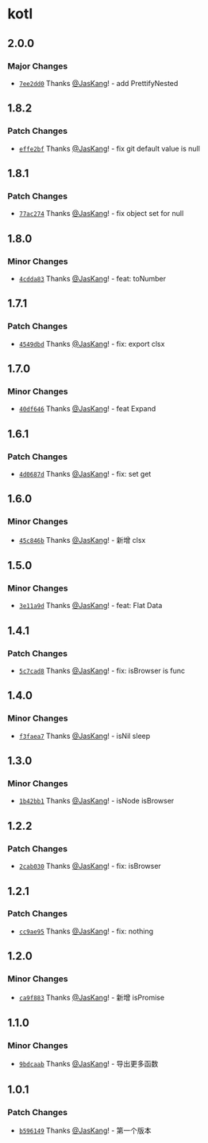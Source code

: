 # kotl

## 2.0.0

### Major Changes

- [`7ee2dd0`](https://github.com/JasKang/kotl/commit/7ee2dd063b8ef5e02bcb61f3f5673d6d03433cb3) Thanks [@JasKang](https://github.com/JasKang)! - add PrettifyNested

## 1.8.2

### Patch Changes

- [`effe2bf`](https://github.com/JasKang/kotl/commit/effe2bf27b2b93f2e8faf7d7d5c81de4aed653af) Thanks [@JasKang](https://github.com/JasKang)! - fix git default value is null

## 1.8.1

### Patch Changes

- [`77ac274`](https://github.com/JasKang/kotl/commit/77ac274ce84ce1cf6a2ad6bd2b13b6214b7bebeb) Thanks [@JasKang](https://github.com/JasKang)! - fix object set for null

## 1.8.0

### Minor Changes

- [`4cdda83`](https://github.com/JasKang/kotl/commit/4cdda83db51296c264c09108d227e2b2534d0e02) Thanks [@JasKang](https://github.com/JasKang)! - feat: toNumber

## 1.7.1

### Patch Changes

- [`4549dbd`](https://github.com/JasKang/kotl/commit/4549dbd9e82454b595754ec47018f59cbc1fe749) Thanks [@JasKang](https://github.com/JasKang)! - fix: export clsx

## 1.7.0

### Minor Changes

- [`40df646`](https://github.com/JasKang/kotl/commit/40df646a28ae3e1112b6d8f1dc14f17dc149ffdb) Thanks [@JasKang](https://github.com/JasKang)! - feat Expand

## 1.6.1

### Patch Changes

- [`4d0687d`](https://github.com/JasKang/kotl/commit/4d0687dad386b4b027581aee5374355db0342d70) Thanks [@JasKang](https://github.com/JasKang)! - fix: set get

## 1.6.0

### Minor Changes

- [`45c846b`](https://github.com/JasKang/kotl/commit/45c846be7acfa95f8e992bd28b96615860470850) Thanks [@JasKang](https://github.com/JasKang)! - 新增 clsx

## 1.5.0

### Minor Changes

- [`3e11a9d`](https://github.com/JasKang/kotl/commit/3e11a9df521aeef87f47f5e6c14b3a8bc2925e5c) Thanks [@JasKang](https://github.com/JasKang)! - feat: Flat Data

## 1.4.1

### Patch Changes

- [`5c7cad8`](https://github.com/JasKang/kotl/commit/5c7cad83b217ad6cc0b32f3b04d8ef51c0b6f8ce) Thanks [@JasKang](https://github.com/JasKang)! - fix: isBrowser is func

## 1.4.0

### Minor Changes

- [`f3faea7`](https://github.com/JasKang/kotl/commit/f3faea7d8b26e0382fe2f6c54fe384af0248c699) Thanks [@JasKang](https://github.com/JasKang)! - isNil sleep

## 1.3.0

### Minor Changes

- [`1b42bb1`](https://github.com/JasKang/kotl/commit/1b42bb1efb81b425c838d2ef9dd0b57d27e955f4) Thanks [@JasKang](https://github.com/JasKang)! - isNode isBrowser

## 1.2.2

### Patch Changes

- [`2cab030`](https://github.com/JasKang/kotl/commit/2cab0305d8f0f034bd239a292edcc76842c59543) Thanks [@JasKang](https://github.com/JasKang)! - fix: isBrowser

## 1.2.1

### Patch Changes

- [`cc9ae95`](https://github.com/JasKang/kotl/commit/cc9ae953a42064266ea66ff64033bb586563dc61) Thanks [@JasKang](https://github.com/JasKang)! - fix: nothing

## 1.2.0

### Minor Changes

- [`ca9f883`](https://github.com/JasKang/kotl/commit/ca9f883e4d69c6c9eac17ef797231be2ec63c69c) Thanks [@JasKang](https://github.com/JasKang)! - 新增 isPromise

## 1.1.0

### Minor Changes

- [`9bdcaab`](https://github.com/JasKang/kotl/commit/9bdcaaba18e0237eb8a9097bbe8b77b7c966ddd2) Thanks [@JasKang](https://github.com/JasKang)! - 导出更多函数

## 1.0.1

### Patch Changes

- [`b596149`](https://github.com/JasKang/kotl/commit/b59614972c0c3191e20cfb60cf1577abab253696) Thanks [@JasKang](https://github.com/JasKang)! - 第一个版本
